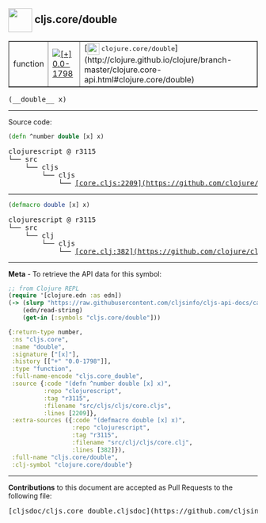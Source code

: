 ## <img width="48px" valign="middle" src="http://i.imgur.com/Hi20huC.png"> cljs.core/double

 <table border="1">
<tr>

<td>function</td>
<td><a href="https://github.com/cljsinfo/cljs-api-docs/tree/0.0-1798"><img valign="middle" alt="[+] 0.0-1798" src="https://img.shields.io/badge/+-0.0--1798-lightgrey.svg"></a> </td>
<td>
[<img height="24px" valign="middle" src="http://i.imgur.com/1GjPKvB.png"> <samp>clojure.core/double</samp>](http://clojure.github.io/clojure/branch-master/clojure.core-api.html#clojure.core/double)
</td>
</tr>
</table>

 <samp>
(__double__ x)<br>
</samp>

---





Source code:

```clj
(defn ^number double [x] x)
```

 <pre>
clojurescript @ r3115
└── src
    └── cljs
        └── cljs
            └── <ins>[core.cljs:2209](https://github.com/clojure/clojurescript/blob/r3115/src/cljs/cljs/core.cljs#L2209)</ins>
</pre>


---

```clj
(defmacro double [x] x)
```

 <pre>
clojurescript @ r3115
└── src
    └── clj
        └── cljs
            └── <ins>[core.clj:382](https://github.com/clojure/clojurescript/blob/r3115/src/clj/cljs/core.clj#L382)</ins>
</pre>

---

__Meta__ - To retrieve the API data for this symbol:

```clj
;; from Clojure REPL
(require '[clojure.edn :as edn])
(-> (slurp "https://raw.githubusercontent.com/cljsinfo/cljs-api-docs/catalog/cljs-api.edn")
    (edn/read-string)
    (get-in [:symbols "cljs.core/double"]))
```

```clj
{:return-type number,
 :ns "cljs.core",
 :name "double",
 :signature ["[x]"],
 :history [["+" "0.0-1798"]],
 :type "function",
 :full-name-encode "cljs.core_double",
 :source {:code "(defn ^number double [x] x)",
          :repo "clojurescript",
          :tag "r3115",
          :filename "src/cljs/cljs/core.cljs",
          :lines [2209]},
 :extra-sources ({:code "(defmacro double [x] x)",
                  :repo "clojurescript",
                  :tag "r3115",
                  :filename "src/clj/cljs/core.clj",
                  :lines [382]}),
 :full-name "cljs.core/double",
 :clj-symbol "clojure.core/double"}

```

---

__Contributions__ to this document are accepted as Pull Requests to the following file:

 <pre>
[cljsdoc/cljs.core_double.cljsdoc](https://github.com/cljsinfo/cljs-api-docs/blob/master/cljsdoc/cljs.core_double.cljsdoc)
</pre>

